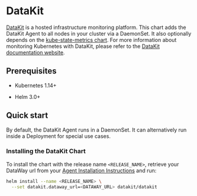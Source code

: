 # DataKit

[DataKit](https://www.yuque.com/dataflux/datakit) is a hosted infrastructure monitoring platform. This chart adds the DataKit Agent to all nodes in your cluster via a DaemonSet. It also optionally depends on the [kube-state-metrics chart](https://github.com/kubernetes/charts/tree/master/stable/kube-state-metrics). For more information about monitoring Kubernetes with DataKit, please refer to the [DataKit documentation website](https://docs.datadoghq.com/agent/basic_agent_usage/kubernetes/).

## Prerequisites

- Kubernetes 1.14+

- Helm 3.0+

## Quick start

By default, the DataKit Agent runs in a DaemonSet. It can alternatively run inside a Deployment for special use cases.

### Installing the DataKit Chart

To install the chart with the release name `<RELEASE_NAME>`, retrieve your DataWay url from your [Agent Installation Instructions](https://auth.guance.com/) and run:

```bash
helm install --name <RELEASE_NAME> \
  --set datakit.dataway_url=<DATAWAY_URL> datakit/datakit
```

